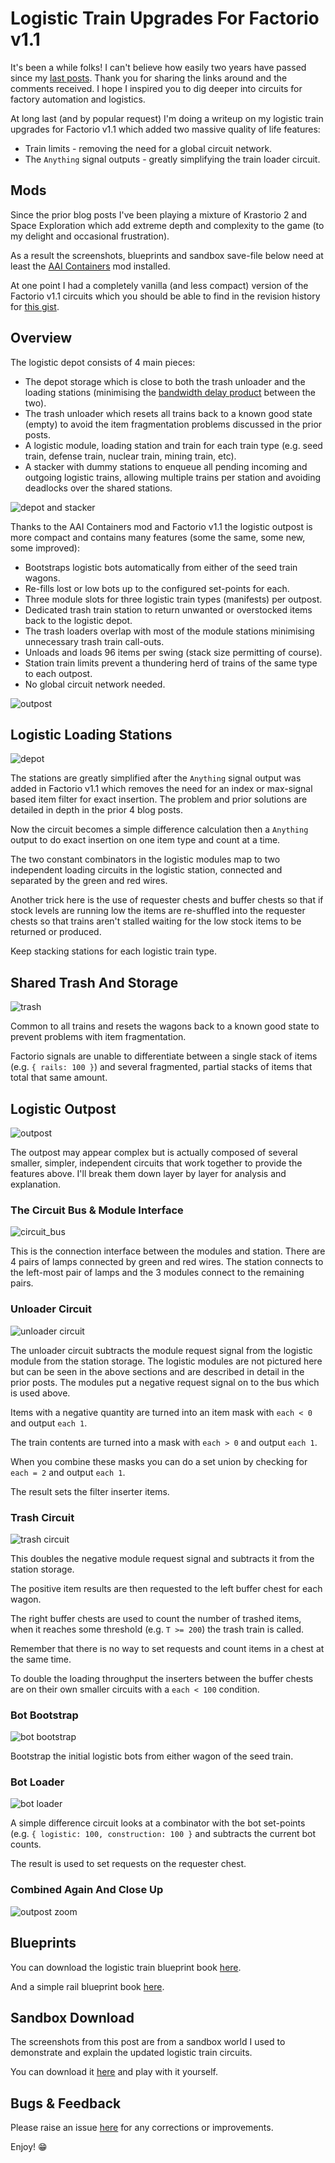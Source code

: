# Logistic Train Upgrades For Factorio v1.1

It's been a while folks! I can't believe how easily two years have passed since
my [last posts](https://mason-larobina.github.io/factorio/). Thank you for
sharing the links around and the comments received. I hope I inspired you to
dig deeper into circuits for factory automation and logistics.

At long last (and by popular request) I'm doing a writeup on my logistic train
upgrades for Factorio v1.1 which added two massive quality of life features:

* Train limits - removing the need for a global circuit network.
* The `Anything` signal outputs - greatly simplifying the train loader circuit.

## Mods

Since the prior blog posts I've been playing a mixture of Krastorio 2 and Space
Exploration which add extreme depth and complexity to the game (to my delight
and occasional frustration).

As a result the screenshots, blueprints and sandbox save-file below need at
least the [AAI Containers](https://mods.factorio.com/mod/aai-containers) mod
installed.

At one point I had a completely vanilla (and less compact) version of the
Factorio v1.1 circuits which you should be able to find in the revision history
for [this
gist](https://gist.github.com/mason-larobina/68389bbf2fa9ee4d764ae58c4a443f8a).

## Overview

The logistic depot consists of 4 main pieces:

* The depot storage which is close to both the trash unloader and the loading
  stations (minimising the [bandwidth delay
  product](https://en.wikipedia.org/wiki/Bandwidth-delay_product) between the
  two).
* The trash unloader which resets all trains back to a known good state (empty)
  to avoid the item fragmentation problems discussed in the prior posts.
* A logistic module, loading station and train for each train type (e.g. seed
  train, defense train, nuclear train, mining train, etc).
* A stacker with dummy stations to enqueue all pending incoming and outgoing
  logistic trains, allowing multiple trains per station and avoiding deadlocks
  over the shared stations.

![depot and stacker](depot_and_stacker.jpg)

Thanks to the AAI Containers mod and Factorio v1.1 the logistic outpost is more
compact and contains many features (some the same, some new, some improved):

* Bootstraps logistic bots automatically from either of the seed train wagons.
* Re-fills lost or low bots up to the configured set-points for each.
* Three module slots for three logistic train types (manifests) per outpost.
* Dedicated trash train station to return unwanted or overstocked items back to
  the logistic depot.
* The trash loaders overlap with most of the module stations minimising
  unnecessary trash train call-outs.
* Unloads and loads 96 items per swing (stack size permitting of course).
* Station train limits prevent a thundering herd of trains of the same type to
  each outpost.
* No global circuit network needed.

![outpost](outpost.jpg)

## Logistic Loading Stations

![depot](depot.jpg)

The stations are greatly simplified after the `Anything` signal output was
added in Factorio v1.1 which removes the need for an index or max-signal based
item filter for exact insertion. The problem and prior solutions are detailed
in depth in the prior 4 blog posts.

Now the circuit becomes a simple difference calculation then a `Anything`
output to do exact insertion on one item type and count at a time.

The two constant combinators in the logistic modules map to two independent
loading circuits in the logistic station, connected and separated by the green
and red wires.

Another trick here is the use of requester chests and buffer chests so that if
stock levels are running low the items are re-shuffled into the requester
chests so that trains aren't stalled waiting for the low stock items to be
returned or produced.

Keep stacking stations for each logistic train type.

## Shared Trash And Storage

![trash](trash.jpg)

Common to all trains and resets the wagons back to a known good state to
prevent problems with item fragmentation.

Factorio signals are unable to differentiate between a single stack of items
(e.g. `{ rails: 100 }`) and several fragmented, partial stacks of items that
total that same amount.

## Logistic Outpost

![outpost](outpost.jpg)

The outpost may appear complex but is actually composed of several smaller,
simpler, independent circuits that work together to provide the features above.
I'll break them down layer by layer for analysis and explanation.

### The Circuit Bus & Module Interface

![circuit_bus](circuit_bus.jpg)

This is the connection interface between the modules and station. There are 4
pairs of lamps connected by green and red wires. The station connects to the
left-most pair of lamps and the 3 modules connect to the remaining pairs.

### Unloader Circuit

![unloader circuit](unloader_circuit.jpg)

The unloader circuit subtracts the module request signal from the logistic
module from the station storage. The logistic modules are not pictured here but
can be seen in the above sections and are described in detail in the prior
posts. The modules put a negative request signal on to the bus which is used
above.

Items with a negative quantity are turned into an item mask with `each < 0` and
output `each 1`.

The train contents are turned into a mask with `each > 0` and output `each 1`.

When you combine these masks you can do a set union by checking for `each = 2`
and output `each 1`.

The result sets the filter inserter items.


### Trash Circuit

![trash circuit](trash_circuit.jpg)

This doubles the negative module request signal and subtracts it from the
station storage.

The positive item results are then requested to the left buffer chest for each
wagon.

The right buffer chests are used to count the number of trashed items, when it
reaches some threshold (e.g. `T >= 200`) the trash train is called.

Remember that there is no way to set requests and count items in a chest at the
same time.

To double the loading throughput the inserters between the buffer chests are on
their own smaller circuits with a `each < 100` condition.

### Bot Bootstrap

![bot bootstrap](bot_bootstrap.jpg)

Bootstrap the initial logistic bots from either wagon of the seed train.

### Bot Loader

![bot loader](bot_loader.jpg)

A simple difference circuit looks at a combinator with the bot set-points (e.g.
`{ logistic: 100, construction: 100 }` and subtracts the current bot counts.

The result is used to set requests on the requester chest.

### Combined Again And Close Up

![outpost zoom](outpost_zoom.jpg)

## Blueprints

You can download the logistic train blueprint book [here](blueprint.txt).

And a simple rail blueprint book [here](rails.txt).

## Sandbox Download

The screenshots from this post are from a sandbox world I used to demonstrate
and explain the updated logistic train circuits.

You can download it [here](sandbox.zip) and play with it yourself.

## Bugs & Feedback

Please raise an issue [here](http://github.com/mason-larobina/factorio) for any
corrections or improvements.

Enjoy!  😁
